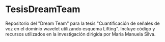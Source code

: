 # TesisDreamTeam
Repositorio del "Dream Team" para la tesis "Cuantificación de señales de voz en el dominio wavelet utilizando esquema Lifting". Incluye código y recursos utilizados en la investigación dirigida por Maria Manuela Silva.

